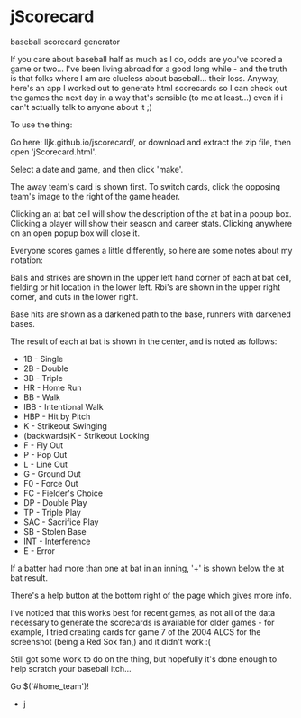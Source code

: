 jScorecard
==========

baseball scorecard generator


  If you care about baseball half as much as I do, odds are you've scored a game or two...  I've been living abroad for a good long while - and the truth is that folks where I am are clueless about baseball... their loss.  Anyway, here's an app I worked out to generate html scorecards so I can check out the games the next day in a way that's sensible (to me at least...) even if i can't actually talk to anyone about it ;)

  To use the thing:
  
  Go here: lljk.github.io/jscorecard/, or download and extract the zip file, then open 'jScorecard.html'.

  Select a date and game, and then click 'make'.
  
  The away team's card is shown first. To switch cards, click the opposing team's image to the right of the game header.
  
  Clicking an at bat cell will show the description of the at bat in a popup box.  Clicking a player will show their season and career stats.  Clicking anywhere on an open popup box will close it.

  Everyone scores games a little differently, so here are some notes about my notation:

  Balls and strikes are shown in the upper left hand corner of each at bat cell, fielding or hit location in the lower left.  Rbi's are shown in the upper right corner, and outs in the lower right.

  Base hits are shown as a darkened path to the base, runners with darkened bases.

  The result of each at bat is shown in the center, and is noted as follows:

  * 1B - Single
  * 2B - Double
  * 3B - Triple
  * HR - Home Run
  * BB - Walk
  * IBB - Intentional Walk
  * HBP - Hit by Pitch
  * K - Strikeout Swinging
  * (backwards)K - Strikeout Looking
  * F - Fly Out
  * P - Pop Out
  * L - Line Out
  * G - Ground Out
  * F0 - Force Out
  * FC - Fielder's Choice
  * DP - Double Play
  * TP - Triple Play
  * SAC - Sacrifice Play
  * SB - Stolen Base
  * INT - Interference
  * E - Error

  If a batter had more than one at bat in an inning, '+' is shown below the at bat result.
  
  There's a help button at the bottom right of the page which gives more info.

  I've noticed that this works best for recent games, as not all of the data necessary to generate the scorecards is available for older games - for example, I tried creating cards for game 7 of the 2004 ALCS for the screenshot (being a Red Sox fan,) and it didn't work :(

  Still got some work to do on the thing, but hopefully it's done enough to help scratch your baseball itch...

  Go $('#home_team')!

  - j
